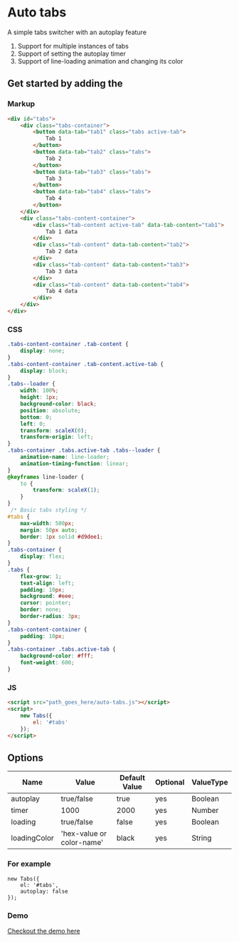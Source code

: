 # Auto tabs

A simple tabs switcher with an autoplay feature
1. Support for multiple instances of tabs
2. Support of setting the autoplay timer
3. Support of line-loading animation and changing its color


## Get started by adding the
### Markup
``` HTML
<div id="tabs">
    <div class="tabs-container">
        <button data-tab="tab1" class="tabs active-tab">
            Tab 1
        </button>
        <button data-tab="tab2" class="tabs">
            Tab 2
        </button>
        <button data-tab="tab3" class="tabs">
            Tab 3
        </button>
        <button data-tab="tab4" class="tabs">
            Tab 4
        </button>
    </div>
    <div class="tabs-content-container">
        <div class="tab-content active-tab" data-tab-content="tab1">
            Tab 1 data
        </div>
        <div class="tab-content" data-tab-content="tab2">
            Tab 2 data
        </div>
        <div class="tab-content" data-tab-content="tab3">
            Tab 3 data
        </div>
        <div class="tab-content" data-tab-content="tab4">
            Tab 4 data
        </div>
    </div>
</div>
```

### CSS
``` CSS
.tabs-content-container .tab-content {
    display: none;
}
.tabs-content-container .tab-content.active-tab {
    display: block;
}
.tabs--loader {
    width: 100%;
    height: 1px;
    background-color: black;
    position: absolute;
    bottom: 0;
    left: 0;
    transform: scaleX(0);
    transform-origin: left;
}
.tabs-container .tabs.active-tab .tabs--loader {
    animation-name: line-loader;
    animation-timing-function: linear;
}
@keyframes line-loader {
    to {
        transform: scaleX(1);
    }
}
 /* Basic tabs styling */
#tabs {
    max-width: 500px;
    margin: 50px auto;
    border: 1px solid #d9dee1;
}
.tabs-container {
    display: flex;
}
.tabs {
    flex-grow: 1;
    text-align: left;
    padding: 10px;
    background: #eee;
    cursor: pointer;
    border: none;
    border-radius: 3px;
}
.tabs-content-container {
    padding: 10px;
}
.tabs-container .tabs.active-tab {
    background-color: #fff;
    font-weight: 600;
}
```

### JS
``` HTML
<script src="path_goes_here/auto-tabs.js"></script>
<script>
    new Tabs({
        el: '#tabs'
    });
</script>
```


## Options
| Name | Value | Default Value | Optional | ValueType |
| --- | --- | --- | --- | --- |
| autoplay | true/false | true | yes | Boolean |
| timer | 1000 | 2000 | yes | Number |
| loading | true/false | false | yes | Boolean |
| loadingColor | 'hex-value or color-name' | black | yes | String |


### For example
```JS
new Tabs({
    el: '#tabs',
    autoplay: false
});
```

### Demo
[Checkout the demo here](https://aakashgill.github.io/auto-tabs/)